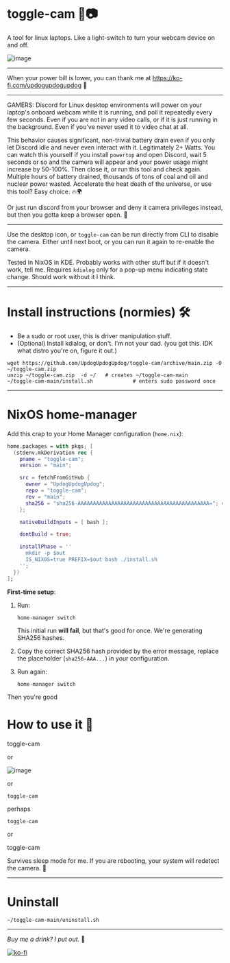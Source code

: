 # toggle-cam 🔌📷  
A tool for linux laptops. Like a light-switch to turn your webcam device on and off.

![image](https://github.com/user-attachments/assets/9d81b389-7355-4c84-98df-2125afadab10)

---

When your power bill is lower, you can thank me at https://ko-fi.com/updogupdogupdog 💸

---

GAMERS: Discord for Linux desktop environments will power on your laptop's onboard webcam while it is running, and poll it repeatedly every few seconds. Even if you are not in any video calls, or if it is just running in the background. Even if you've never used it to video chat at all.

This behavior causes significant, non-trivial battery drain even if you only let Discord idle and never even interact with it. Legitimately 2+ Watts. You can watch this yourself if you install `powertop` and open Discord, wait 5 seconds or so and the camera will appear and your power usage might increase by 50-100%. Then close it, or run this tool and check again. Multiple hours of battery drained, thousands of tons of coal and oil and nuclear power wasted. Accelerate the heat death of the universe, or use this tool? Easy choice. 🔥🌍

Or just run discord from your browser and deny it camera privileges instead, but then you gotta keep a browser open. 🧠

---

Use the desktop icon, or `toggle-cam` can be run directly from CLI to disable the camera. Either until next boot, or you can run it again to re-enable the camera.

Tested in NixOS in KDE. Probably works with other stuff but if it doesn't work, tell me. Requires `kdialog` only for a pop-up menu indicating state change. Should work without it I think.

---

# Install instructions (normies) 🛠️  
* Be a sudo or root user, this is driver manipulation stuff.
* (Optional) Install kdialog, or don't. I'm not your dad. (you got this. IDK what distro you're on, figure it out.)
```
wget https://github.com/UpdogUpdogUpdog/toggle-cam/archive/main.zip -O ~/toggle-cam.zip
unzip ~/toggle-cam.zip  -d ~/   # creates ~/toggle-cam-main
~/toggle-cam-main/install.sh             # enters sudo password once
```
---
# NixOS home-manager

Add this crap to your Home Manager configuration (`home.nix`):

```nix
home.packages = with pkgs; [
  (stdenv.mkDerivation rec {
    pname = "toggle-cam";
    version = "main";

    src = fetchFromGitHub {
      owner = "UpdogUpdogUpdog";
      repo = "toggle-cam";
      rev = "main";
      sha256 = "sha256-AAAAAAAAAAAAAAAAAAAAAAAAAAAAAAAAAAAAAAAAAAA="; # replace after initial build attempt
    };

    nativeBuildInputs = [ bash ];

    dontBuild = true;

    installPhase = ''
      mkdir -p $out
      IS_NIXOS=true PREFIX=$out bash ./install.sh
    '';
  })
];
```

**First-time setup**:

1. Run:
   ```shell
   home-manager switch
   ```

   This initial run **will fail**, but that's good for once. We're generating SHA256 hashes.

2. Copy the correct SHA256 hash provided by the error message, replace the placeholder (`sha256-AAA...`) in your configuration.

3. Run again:
   ```shell
   home-manager switch
   ```

Then you're good 


# How to use it 🧰  
toggle-cam

or

![image](https://github.com/user-attachments/assets/745f094d-f640-4e19-8178-42794efb31c9)


or

`toggle-cam`

perhaps

```
toggle-cam
```

or

toggle-cam

Survives sleep mode for me. If you are rebooting, your system will redetect the camera. 🔁

---

# Uninstall
```
~/toggle-cam-main/uninstall.sh
```

---

_Buy me a drink? I put out._ 🍻

[![ko-fi](https://ko-fi.com/img/githubbutton_sm.svg)](https://ko-fi.com/W7W51DFJQG)
